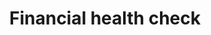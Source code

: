 ---
title: Financial health check
description: >
  Most of the time a business-owner's gut feeling about the health of her
  business is spot on. Sometimes that feeling doesn't match what the numbers
  say. A financial health check does a medium-depth review of the books, how
  the accounting processes create the books, and the impact to cash flow.
img: 'article-images/baby-outtie.jpg'
tags: 
  - business
  - contracts
  - processess
  - efficiency
type: capability
head:
  meta:
    - name: 'type'
      content: 'capability'
---